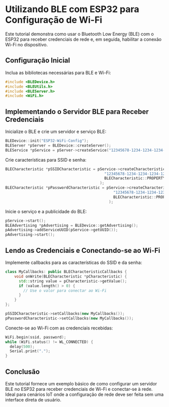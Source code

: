 # Utilizando BLE com ESP32 para Configuração de Wi-Fi

Este tutorial demonstra como usar o Bluetooth Low Energy (BLE) com o ESP32 para receber credenciais de rede e, em seguida, habilitar a conexão Wi-Fi no dispositivo.

## Configuração Inicial

Inclua as bibliotecas necessárias para BLE e Wi-Fi:

```cpp
#include <BLEDevice.h>
#include <BLEUtils.h>
#include <BLEServer.h>
#include <WiFi.h>
```

## Implementando o Servidor BLE para Receber Credenciais

Inicialize o BLE e crie um servidor e serviço BLE:

```cpp
BLEDevice::init("ESP32-WiFi-Config");
BLEServer *pServer = BLEDevice::createServer();
BLEService *pService = pServer->createService("12345678-1234-1234-1234-123456789012");
```

Crie características para SSID e senha:

```cpp
BLECharacteristic *pSSIDCharacteristic = pService->createCharacteristic(
                                            "12345678-1234-1234-1234-123456789013",
                                            BLECharacteristic::PROPERTY_WRITE
                                          );
BLECharacteristic *pPasswordCharacteristic = pService->createCharacteristic(
                                                "12345678-1234-1234-1234-123456789014",
                                                BLECharacteristic::PROPERTY_WRITE
                                              );
```

Inicie o serviço e a publicidade do BLE:

```cpp
pService->start();
BLEAdvertising *pAdvertising = BLEDevice::getAdvertising();
pAdvertising->addServiceUUID(pService->getUUID());
pAdvertising->start();
```

## Lendo as Credenciais e Conectando-se ao Wi-Fi

Implemente callbacks para as características do SSID e da senha:

```cpp
class MyCallbacks: public BLECharacteristicCallbacks {
    void onWrite(BLECharacteristic *pCharacteristic) {
      std::string value = pCharacteristic->getValue();
      if (value.length() > 0) {
        // Use o valor para conectar ao Wi-Fi
      }
    }
};

pSSIDCharacteristic->setCallbacks(new MyCallbacks());
pPasswordCharacteristic->setCallbacks(new MyCallbacks());
```

Conecte-se ao Wi-Fi com as credenciais recebidas:

```cpp
WiFi.begin(ssid, password);
while (WiFi.status() != WL_CONNECTED) {
  delay(500);
  Serial.print(".");
}
```

## Conclusão

Este tutorial fornece um exemplo básico de como configurar um servidor BLE no ESP32 para receber credenciais de Wi-Fi e conectar-se à rede. Ideal para cenários IoT onde a configuração de rede deve ser feita sem uma interface direta de usuário.

